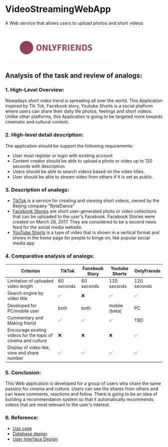 # VideoStreamingWebApp
A Web service that allows users to upload photos and short videos
<p><img src="Logo/logo2.png" width="350"></p>

## Analysis of the task and review of analogs:
### 1. High-Level Overview:
Nowadays short video trend is spreading all over the world. This Application inspired by Tik Tok, Facebook story, Youtube Shorts is a social platform where users can share their daily life photos, feelings and short videos. Unlike other platforms, this Application is going to be targeted more towards cinematic and cultural content.

### 2. High-level detail description:
The application should be support the following requirements:
- User must register or login with existing account
- Content creator should be able to upload a photo or video up to 120 seconds with description.
- Users should be able to search videos based on the video titles.
- User should be able to stream video from others if it is set as public.

### 3. Description of analogs:
- <a href="https://www.tiktok.com/ru-RU/">TikTok</a> is a service for creating and viewing short videos, owned by the Beijing company "ByteDance"
- <a href="https://www.facebook.com/stories/">Facebook Stories</a> are short user-generated photo or video collections that can be uploaded to the user's Facebook. Facebook Stories were created on March 28, 2017. They are considered to be a second news feed for the social media website.
- <a href="https://www.youtube.com/hashtag/shorts">YouTube Shorts</a> is a type of video that is shown in a vertical format and shows in the home page for people to binge on, like popular social media app

### 4. Comparative analysis of analogs:
| Criterion | TikTok | Facebook Story | Youtube Shorts | OnlyFriends |
|-------------------------------------------------|----------|----------|----------|---------|
| Limitation of uploaded video length | 60 seconds | 60 seconds | 120 seconds | 120 seconds |
| Search engine by video title | ✅ | ❌ | ✅ | ✅|
| Developed for PC/mobile user | both | both | mobile (beta) | PC |
| Commentary and Making friend | ✅|✅|✅| TBD|
| Encourage posting videos for the topic of cinema and culture| ❌|❌|❌|✅|
| Display of video like, view and share number | ✅ | ✅| ✅| ✅|


### 5. Conclusion:
This Web application is developed for a group of users who share the same passion for cinema and culture. Users can see the shares from others and can leave comments, reactions and follow. There is going to be an idea of building a recommendation system so that it automatically recommends videos that are most relevant to the user's interest. 

### 6. Reference:
- [Use case](UseCase.md)
- [Database design](DBdesign.md)
- [User Interface Design](UI.md)
